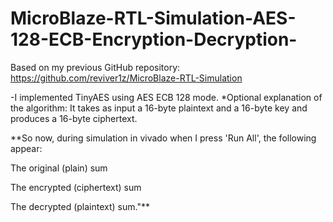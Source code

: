 # MicroBlaze-RTL-Simulation-AES-128-ECB-Encryption-Decryption-
Based on my previous GitHub repository: 
https://github.com/reviver1z/MicroBlaze-RTL-Simulation

-I implemented TinyAES using AES ECB 128 mode.
*Optional explanation of the algorithm:
It takes as input a 16-byte plaintext and a 16-byte key and produces a 16-byte ciphertext.

**So now, during simulation in vivado when I press 'Run All', the following appear:

The original (plain) sum

The encrypted (ciphertext) sum

The decrypted (plaintext) sum."**
